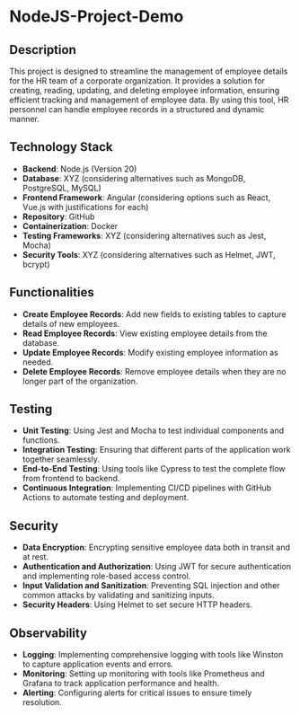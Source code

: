 # NodeJS-Project-Demo
## Description
This project is designed to streamline the management of employee details for the HR team of a corporate organization. It provides a solution for creating, reading, updating, and deleting employee information, ensuring efficient tracking and management of employee data. By using this tool, HR personnel can handle employee records in a structured and dynamic manner.

## Technology Stack
- **Backend**: Node.js (Version 20)
- **Database**: XYZ (considering alternatives such as MongoDB, PostgreSQL, MySQL)
- **Frontend Framework**: Angular (considering options such as React, Vue.js with justifications for each)
- **Repository**: GitHub
- **Containerization**: Docker
- **Testing Frameworks**: XYZ (considering alternatives such as Jest, Mocha)
- **Security Tools**: XYZ (considering alternatives such as Helmet, JWT, bcrypt)

## Functionalities
- **Create Employee Records**: Add new fields to existing tables to capture details of new employees.
- **Read Employee Records**: View existing employee details from the database.
- **Update Employee Records**: Modify existing employee information as needed.
- **Delete Employee Records**: Remove employee details when they are no longer part of the organization.

## Testing
- **Unit Testing**: Using Jest and Mocha to test individual components and functions.
- **Integration Testing**: Ensuring that different parts of the application work together seamlessly.
- **End-to-End Testing**: Using tools like Cypress to test the complete flow from frontend to backend.
- **Continuous Integration**: Implementing CI/CD pipelines with GitHub Actions to automate testing and deployment.

## Security
- **Data Encryption**: Encrypting sensitive employee data both in transit and at rest.
- **Authentication and Authorization**: Using JWT for secure authentication and implementing role-based access control.
- **Input Validation and Sanitization**: Preventing SQL injection and other common attacks by validating and sanitizing inputs.
- **Security Headers**: Using Helmet to set secure HTTP headers.

## Observability
- **Logging**: Implementing comprehensive logging with tools like Winston to capture application events and errors.
- **Monitoring**: Setting up monitoring with tools like Prometheus and Grafana to track application performance and health.
- **Alerting**: Configuring alerts for critical issues to ensure timely resolution.
